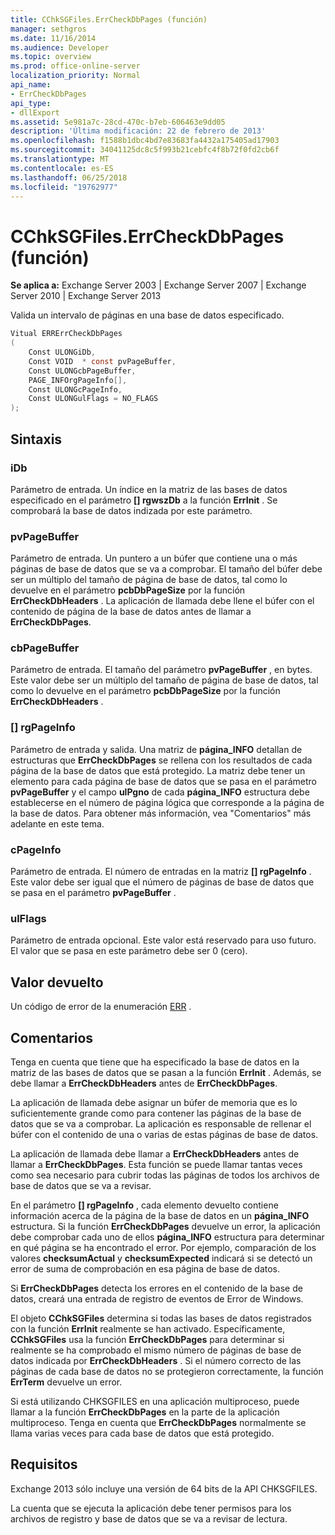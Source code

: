 ```yaml
---
title: CChkSGFiles.ErrCheckDbPages (función)
manager: sethgros
ms.date: 11/16/2014
ms.audience: Developer
ms.topic: overview
ms.prod: office-online-server
localization_priority: Normal
api_name:
- ErrCheckDbPages
api_type:
- dllExport
ms.assetid: 5e981a7c-28cd-470c-b7eb-606463e9dd05
description: 'Última modificación: 22 de febrero de 2013'
ms.openlocfilehash: f1588b1dbc4bd7e83683fa4432a175405ad17903
ms.sourcegitcommit: 34041125dc8c5f993b21cebfc4f8b72f0fd2cb6f
ms.translationtype: MT
ms.contentlocale: es-ES
ms.lasthandoff: 06/25/2018
ms.locfileid: "19762977"
---
```

# <a name="cchksgfileserrcheckdbpages-function"></a>CChkSGFiles.ErrCheckDbPages (función)

**Se aplica a:** Exchange Server 2003 | Exchange Server 2007 | Exchange Server 2010 | Exchange Server 2013
  
Valida un intervalo de páginas en una base de datos especificado. 
  
```cs
Vitual ERRErrCheckDbPages  
(
    Const ULONGiDb,
    Const VOID  * const pvPageBuffer,
    Const ULONGcbPageBuffer,
    PAGE_INFOrgPageInfo[],
    Const ULONGcPageInfo,
    Const ULONGulFlags = NO_FLAGS
);

```

## <a name="parameters"></a>Sintaxis

### <a name="idb"></a>iDb
  
Parámetro de entrada. Un índice en la matriz de las bases de datos especificado en el parámetro **[] rgwszDb** a la función **ErrInit** . Se comprobará la base de datos indizada por este parámetro. 
    
### <a name="pvpagebuffer"></a>pvPageBuffer 
  
Parámetro de entrada. Un puntero a un búfer que contiene una o más páginas de base de datos que se va a comprobar. El tamaño del búfer debe ser un múltiplo del tamaño de página de base de datos, tal como lo devuelve en el parámetro **pcbDbPageSize** por la función **ErrCheckDbHeaders** . La aplicación de llamada debe llene el búfer con el contenido de página de la base de datos antes de llamar a **ErrCheckDbPages**.
    
### <a name="cbpagebuffer"></a>cbPageBuffer
  
Parámetro de entrada. El tamaño del parámetro **pvPageBuffer** , en bytes. Este valor debe ser un múltiplo del tamaño de página de base de datos, tal como lo devuelve en el parámetro **pcbDbPageSize** por la función **ErrCheckDbHeaders** . 
    
### <a name="rgpageinfo"></a>[] rgPageInfo 
  
Parámetro de entrada y salida. Una matriz de **página\_INFO** detallan de estructuras que **ErrCheckDbPages** se rellena con los resultados de cada página de la base de datos que está protegido. La matriz debe tener un elemento para cada página de base de datos que se pasa en el parámetro **pvPageBuffer** y el campo **ulPgno** de cada **página\_INFO** estructura debe establecerse en el número de página lógica que corresponde a la página de la base de datos. Para obtener más información, vea "Comentarios" más adelante en este tema. 
    
### <a name="cpageinfo"></a>cPageInfo
  
Parámetro de entrada. El número de entradas en la matriz **[] rgPageInfo** . Este valor debe ser igual que el número de páginas de base de datos que se pasa en el parámetro **pvPageBuffer** . 
    
### <a name="ulflags"></a>ulFlags 
  
Parámetro de entrada opcional. Este valor está reservado para uso futuro. El valor que se pasa en este parámetro debe ser 0 (cero).
    
## <a name="return-value"></a>Valor devuelto

Un código de error de la enumeración [ERR](cchksgfiles-err-enumeration.md) . 
  
## <a name="remarks"></a>Comentarios

Tenga en cuenta que tiene que ha especificado la base de datos en la matriz de las bases de datos que se pasan a la función **ErrInit** . Además, se debe llamar a **ErrCheckDbHeaders** antes de **ErrCheckDbPages**.
  
La aplicación de llamada debe asignar un búfer de memoria que es lo suficientemente grande como para contener las páginas de la base de datos que se va a comprobar. La aplicación es responsable de rellenar el búfer con el contenido de una o varias de estas páginas de base de datos. 
  
La aplicación de llamada debe llamar a **ErrCheckDbHeaders** antes de llamar a **ErrCheckDbPages**. Esta función se puede llamar tantas veces como sea necesario para cubrir todas las páginas de todos los archivos de base de datos que se va a revisar.
  
En el parámetro **[] rgPageInfo** , cada elemento devuelto contiene información acerca de la página de la base de datos en un **página\_INFO** estructura. Si la función **ErrCheckDbPages** devuelve un error, la aplicación debe comprobar cada uno de ellos **página\_INFO** estructura para determinar en qué página se ha encontrado el error. Por ejemplo, comparación de los valores **checksumActual** y **checksumExpected** indicará si se detectó un error de suma de comprobación en esa página de base de datos. 
  
Si **ErrCheckDbPages** detecta los errores en el contenido de la base de datos, creará una entrada de registro de eventos de Error de Windows. 
  
El objeto **CChkSGFiles** determina si todas las bases de datos registrados con la función **ErrInit** realmente se han activado. Específicamente, **CChkSGFiles** usa la función **ErrCheckDbPages** para determinar si realmente se ha comprobado el mismo número de páginas de base de datos indicada por **ErrCheckDbHeaders** . Si el número correcto de las páginas de cada base de datos no se protegieron correctamente, la función **ErrTerm** devuelve un error. 
  
Si está utilizando CHKSGFILES en una aplicación multiproceso, puede llamar a la función **ErrCheckDbPages** en la parte de la aplicación multiproceso. Tenga en cuenta que **ErrCheckDbPages** normalmente se llama varias veces para cada base de datos que está protegido. 
  
## <a name="requirements"></a>Requisitos

Exchange 2013 sólo incluye una versión de 64 bits de la API CHKSGFILES.
  
La cuenta que se ejecuta la aplicación debe tener permisos para los archivos de registro y base de datos que se va a revisar de lectura.
  

